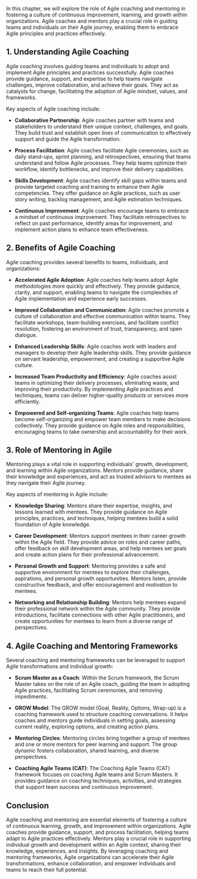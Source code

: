 
In this chapter, we will explore the role of Agile coaching and mentoring in fostering a culture of continuous improvement, learning, and growth within organizations. Agile coaches and mentors play a crucial role in guiding teams and individuals on their Agile journey, enabling them to embrace Agile principles and practices effectively.

**1. Understanding Agile Coaching**
-----------------------------------

Agile coaching involves guiding teams and individuals to adopt and implement Agile principles and practices successfully. Agile coaches provide guidance, support, and expertise to help teams navigate challenges, improve collaboration, and achieve their goals. They act as catalysts for change, facilitating the adoption of Agile mindset, values, and frameworks.

Key aspects of Agile coaching include:

* **Collaborative Partnership**: Agile coaches partner with teams and stakeholders to understand their unique context, challenges, and goals. They build trust and establish open lines of communication to effectively support and guide the Agile transformation.

* **Process Facilitation**: Agile coaches facilitate Agile ceremonies, such as daily stand-ups, sprint planning, and retrospectives, ensuring that teams understand and follow Agile processes. They help teams optimize their workflow, identify bottlenecks, and improve their delivery capabilities.

* **Skills Development**: Agile coaches identify skill gaps within teams and provide targeted coaching and training to enhance their Agile competencies. They offer guidance on Agile practices, such as user story writing, backlog management, and Agile estimation techniques.

* **Continuous Improvement**: Agile coaches encourage teams to embrace a mindset of continuous improvement. They facilitate retrospectives to reflect on past performance, identify areas for improvement, and implement action plans to enhance team effectiveness.

**2. Benefits of Agile Coaching**
---------------------------------

Agile coaching provides several benefits to teams, individuals, and organizations:

* **Accelerated Agile Adoption**: Agile coaches help teams adopt Agile methodologies more quickly and effectively. They provide guidance, clarity, and support, enabling teams to navigate the complexities of Agile implementation and experience early successes.

* **Improved Collaboration and Communication**: Agile coaches promote a culture of collaboration and effective communication within teams. They facilitate workshops, team-building exercises, and facilitate conflict resolution, fostering an environment of trust, transparency, and open dialogue.

* **Enhanced Leadership Skills**: Agile coaches work with leaders and managers to develop their Agile leadership skills. They provide guidance on servant leadership, empowerment, and creating a supportive Agile culture.

* **Increased Team Productivity and Efficiency**: Agile coaches assist teams in optimizing their delivery processes, eliminating waste, and improving their productivity. By implementing Agile practices and techniques, teams can deliver higher-quality products or services more efficiently.

* **Empowered and Self-organizing Teams**: Agile coaches help teams become self-organizing and empower team members to make decisions collectively. They provide guidance on Agile roles and responsibilities, encouraging teams to take ownership and accountability for their work.

**3. Role of Mentoring in Agile**
---------------------------------

Mentoring plays a vital role in supporting individuals' growth, development, and learning within Agile organizations. Mentors provide guidance, share their knowledge and experiences, and act as trusted advisors to mentees as they navigate their Agile journey.

Key aspects of mentoring in Agile include:

* **Knowledge Sharing**: Mentors share their expertise, insights, and lessons learned with mentees. They provide guidance on Agile principles, practices, and techniques, helping mentees build a solid foundation of Agile knowledge.

* **Career Development**: Mentors support mentees in their career growth within the Agile field. They provide advice on roles and career paths, offer feedback on skill development areas, and help mentees set goals and create action plans for their professional advancement.

* **Personal Growth and Support**: Mentoring provides a safe and supportive environment for mentees to explore their challenges, aspirations, and personal growth opportunities. Mentors listen, provide constructive feedback, and offer encouragement and motivation to mentees.

* **Networking and Relationship Building**: Mentors help mentees expand their professional network within the Agile community. They provide introductions, facilitate connections with other Agile practitioners, and create opportunities for mentees to learn from a diverse range of perspectives.

**4. Agile Coaching and Mentoring Frameworks**
----------------------------------------------

Several coaching and mentoring frameworks can be leveraged to support Agile transformations and individual growth:

* **Scrum Master as a Coach**: Within the Scrum framework, the Scrum Master takes on the role of an Agile coach, guiding the team in adopting Agile practices, facilitating Scrum ceremonies, and removing impediments.

* **GROW Model**: The GROW model (Goal, Reality, Options, Wrap-up) is a coaching framework used to structure coaching conversations. It helps coaches and mentors guide individuals in setting goals, assessing current reality, exploring options, and creating action plans.

* **Mentoring Circles**: Mentoring circles bring together a group of mentees and one or more mentors for peer learning and support. The group dynamic fosters collaboration, shared learning, and diverse perspectives.

* **Coaching Agile Teams (CAT)**: The Coaching Agile Teams (CAT) framework focuses on coaching Agile teams and Scrum Masters. It provides guidance on coaching techniques, activities, and strategies that support team success and continuous improvement.

**Conclusion**
--------------

Agile coaching and mentoring are essential elements of fostering a culture of continuous learning, growth, and improvement within organizations. Agile coaches provide guidance, support, and process facilitation, helping teams adapt to Agile practices effectively. Mentors play a crucial role in supporting individual growth and development within an Agile context, sharing their knowledge, experiences, and insights. By leveraging coaching and mentoring frameworks, Agile organizations can accelerate their Agile transformations, enhance collaboration, and empower individuals and teams to reach their full potential.
